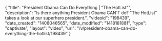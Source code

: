 {
    "title": "President Obama Can Do Everything | \"The HotList\"",
    "description": "Is there anything President Obama CAN'T do? \"The HotList\" takes a look at our superhero president.",
    "videoid": "198439",
    "date_created": "1408046565",
    "date_modified": "1418181881",
    "type": "captivate",
    "layout": "video",
    "url": "\/v\/president-obama-can-do-everything-the-hotlist\/198439"
}